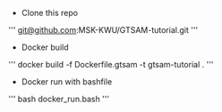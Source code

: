 - Clone this repo

'''
git@github.com:MSK-KWU/GTSAM-tutorial.git
'''

- Docker build

'''
docker build -f Dockerfile.gtsam -t gtsam-tutorial .
'''

- Docker run with bashfile

'''
bash docker_run.bash
'''
